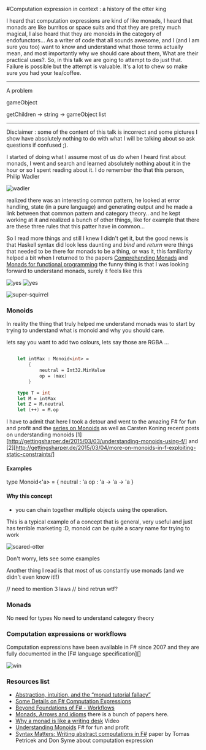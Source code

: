 
#Computation expression in context : a history of the otter king


I heard that computation expressions are kind of like monads, I heard that monads are like burritos or space suits and that they are pretty much magical, I also heard that they are monoids in the category of endofunctors... 
As a writer of code that all sounds awesome, and I (and I am sure you too) want to know and understand what those terms actually mean, and most importantly why we should care about them, What are their practical uses?. So, in this talk we are going to attempt to do just that. Failure is possible but the attempt is valuable. It's a lot to chew so make sure you had your tea/coffee.


-----------------

A problem

gameObject 

getChildren -> string -> gameObject list



-----------

Disclaimer : some of the content of this talk is incorrect and some pictures I show have absolutely nothing to do with what I will be talking about
so ask questions if confused ;).

I started of doing what I assume most of us do when I heard first about monads, I went and search and learned absolutely nothing about it in the hour or so I spent reading about it. I do remember tho that this person, Philip Wadler 

![wadler](https://dreamsongs.com/OOPSLA2007/Photos/Impressions%20Pix/wadler.gif)

realized there was an interesting common pattern, he looked at error handling, state (in a pure language) and generating output and he made a link between that common pattern and category theory.. and he kept working at it and realized a bunch of other things, like for example that there are these three rules that this patter have in common...

So I read more things and still I knew I didn't get it, but the good news is that Haskell syntax did look less daunting and *bind* and *return* were things that needed to be there for monads to be a thing, or was it, this familiarity helped a bit when I returned to the papers [Comprehending Monads][1] and [Monads for functional programming][2] the funny thing is that I was looking forward to understand monads, surely it feels like this

![yes](http://i.imgur.com/rGkpZ5U.jpg)
![yes](http://i.imgur.com/HhEDPde.jpg)

![super-squirrel](http://data1.blog.de/blog/c/cheer-up/img/Super-Squirrel_01.jpg)

### Monoids

In reality the thing that truly helped me understand monads was to start by trying to understand what is monoid and why you should care.

lets say you want to add two colours, lets say those are RGBA ...

```FSharp

    let intMax : Monoid<int> = 
        {
            neutral = Int32.MinValue
            op = (max)
        }

    type T = int
    let M = intMax
    let Z = M.neutral
    let (++) = M.op
```

I have to admit that here I took a detour and went to the amazing F# for fun and profit and the [series on Monoids][3] as well as Carsten Koning recent posts on understanding monoids [1][http://gettingsharper.de/2015/03/03/understanding-monoids-using-f/] and [2][http://gettingsharper.de/2015/03/04/more-on-monoids-in-f-exploiting-static-constraints/] 




#### Examples 

type Monoid<'a> = 
    {
        neutral : 'a
        op      : 'a -> 'a -> 'a
    }


#### Why this concept 

* you can chain together multiple objects using the operation.

This is a typical example of a concept that is general, very useful and just has terrible marketing :D, monoid can be quite a scary name for trying to work 

![scared-otter](http://wereblog.com/wp-content/uploads/2014/06/otter.png)

Don't worry, lets see some examples





Another thing I read is that most of us constantly use monads (and we didn't even know it!!) 





// need to mention 3 laws
// bind  retrun wtf?


### Monads



No need for types
No need to understand category theory 



### Computation expressions or workflows

Computation expressions have been available in F# since 2007 and they are fully documented in the [F# language specification][]

![win](http://fc09.deviantart.net/fs71/i/2010/082/f/8/King_Otter_by_Pee_reviver.jpg)

### Resources list

* [Abstraction, intuition, and the “monad tutorial fallacy”](https://byorgey.wordpress.com/2009/01/12/abstraction-intuition-and-the-monad-tutorial-fallacy/)
* [Some Details on F# Computation Expressions](http://blogs.msdn.com/b/dsyme/archive/2007/09/22/some-details-on-f-computation-expressions-aka-monadic-or-workflow-syntax.aspx)
* [Beyond Foundations of F# - Workflows](http://www.infoq.com/articles/pickering-fsharp-workflow)
* [Monads, Arrows and idioms](http://homepages.inf.ed.ac.uk/wadler/topics/monads.html) there is a bunch of papers here.
* [Why a monad is like a writing desk](http://www.infoq.com/presentations/Why-is-a-Monad-Like-a-Writing-Desk) Video 
* [Understanding Monoids][3] F# for fun and profit 
* [Syntax Matters: Writing abstract computations in F#](http://tomasp.net/academic/papers/computation-zoo/syntax-matters.pdf) paper by Tomas Petricek and Don Syme about computation expression

[1]:(http://ncatlab.org/nlab/files/WadlerMonads.pdf)
[2]:(http://homepages.inf.ed.ac.uk/wadler/papers/marktoberdorf/baastad.pdf)
[3]:(http://fsharpforfunandprofit.com/posts/monoids-without-tears/#series-toc)